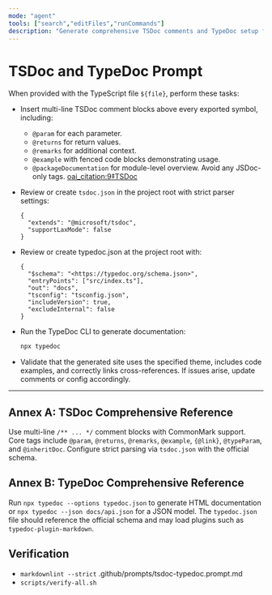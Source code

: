 ```yaml
---
mode: "agent"
tools: ["search","editFiles","runCommands"]
description: "Generate comprehensive TSDoc comments and TypeDoc setup for a TypeScript module"
---
```


# TSDoc and TypeDoc Prompt

When provided with the TypeScript file `${file}`, perform these tasks:

- Insert multi-line TSDoc comment blocks above every exported symbol, including:
  - `@param` for each parameter.
  - `@returns` for return values.
  - `@remarks` for additional context.
  - `@example` with fenced code blocks demonstrating usage.
  - `@packageDocumentation` for module-level overview.
  Avoid any JSDoc-only tags.  [oai_citation:9‡TSDoc](https://tsdoc.org/?utm_source=chatgpt.com)

- Review or create `tsdoc.json` in the project root with strict parser settings:

  ```jsonc
  {
    "extends": "@microsoft/tsdoc",
    "supportLaxMode": false
  }
  ```

- Review or create typedoc.json at the project root with:

  ```jsonc
  {
    "$schema": "<https://typedoc.org/schema.json>",
    "entryPoints": ["src/index.ts"],
    "out": "docs",
    "tsconfig": "tsconfig.json",
    "includeVersion": true,
    "excludeInternal": false
  }
  ```

- Run the TypeDoc CLI to generate documentation:

  ```bash
  npx typedoc
  ```

- Validate that the generated site uses the specified theme, includes code examples, and correctly links cross-references. If issues arise, update comments or config accordingly.

---

## Annex A: TSDoc Comprehensive Reference

Use multi-line `/** ... */` comment blocks with CommonMark support. Core tags include `@param`, `@returns`, `@remarks`, `@example`, `{@link}`, `@typeParam`, and `@inheritDoc`. Configure strict parsing via `tsdoc.json` with the official schema.

## Annex B: TypeDoc Comprehensive Reference

Run `npx typedoc --options typedoc.json` to generate HTML documentation or `npx typedoc --json docs/api.json` for a JSON model. The `typedoc.json` file should reference the official schema and may load plugins such as `typedoc-plugin-markdown`.

## Verification

- `markdownlint --strict` .github/prompts/tsdoc-typedoc.prompt.md
- `scripts/verify-all.sh`

